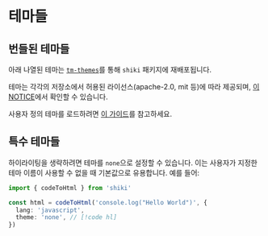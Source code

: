 # 테마들

## 번들된 테마들

아래 나열된 테마는 [`tm-themes`](https://github.com/shikijs/textmate-grammars-themes/tree/main/packages/tm-themes)를 통해 `shiki` 패키지에 재배포됩니다.

<ThemesList />

테마는 각각의 저장소에서 허용된 라이선스(apache-2.0, mit 등)에 따라 제공되며, [이 NOTICE](https://github.com/shikijs/textmate-grammars-themes/blob/main/packages/tm-themes/NOTICE)에서 확인할 수 있습니다.

사용자 정의 테마를 로드하려면 [이 가이드](/guide/load-theme)를 참고하세요.

## 특수 테마들

하이라이팅을 생략하려면 테마를 `none`으로 설정할 수 있습니다. 이는 사용자가 지정한 테마 이름이 사용할 수 없을 때 기본값으로 유용합니다. 예를 들어:

```ts twoslash theme:none
import { codeToHtml } from 'shiki'

const html = codeToHtml('console.log("Hello World")', {
  lang: 'javascript',
  theme: 'none', // [!code hl]
})
```
